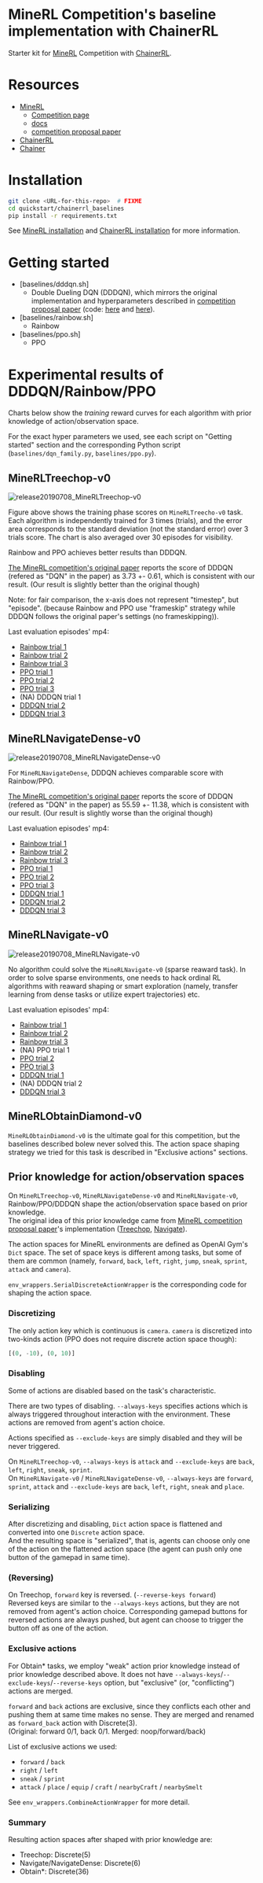 # MineRL Competition's baseline implementation with ChainerRL

Starter kit for [MineRL](https://github.com/minerllabs/minerl)
Competition with [ChainerRL](https://github.com/chainer/chainerrl).

# Resources

- [MineRL](https://github.com/minerllabs/minerl)
  - [Competition page](https://www.aicrowd.com/challenges/neurips-2019-minerl-competition)
  - [docs](http://minerl.io/docs/)
  - [competition proposal paper](https://arxiv.org/abs/1904.10079)
- [ChainerRL](https://github.com/chainer/chainerrl)
- [Chainer](https://chainer.org/)

# Installation

```sh
git clone <URL-for-this-repo>  # FIXME
cd quickstart/chainerrl_baselines
pip install -r requirements.txt
```

See [MineRL installation](https://github.com/minerllabs/minerl#installation) and
[ChainerRL installation](https://github.com/chainer/chainerrl#installation) for more information.

# Getting started

- [baselines/dddqn.sh]
    - Double Dueling DQN (DDDQN), which mirrors the original implementation and hyperparameters described in [competition proposal paper](https://arxiv.org/abs/1904.10079) (code: [here](https://github.com/minerllabs/minerl/blob/master/tests/excluded/navigate_dqn_test.py) and [here](https://github.com/minerllabs/minerl/blob/master/tests/excluded/treechop_dqn_test.py)).
- [baselines/rainbow.sh]
    - Rainbow
- [baselines/ppo.sh]
    - PPO

# Experimental results of DDDQN/Rainbow/PPO

Charts below show the *training* reward curves for each algorithm with prior knowledge of action/observation space.

For the exact hyper parameters we used, see each script on "Getting started" section and the corresponding Python script
(`baselines/dqn_family.py`, `baselines/ppo.py`).

## MineRLTreechop-v0

![release20190708_MineRLTreechop-v0](static/release20190708/MineRLTreechop-v0.png)

Figure above shows the training phase scores on `MineRLTreecho-v0` task.
Each algorithm is independently trained for 3 times (trials), and the error area corresponds to the standard deviation (not the standard error) over 3 trials score.
The chart is also averaged over 30 episodes for visibility.

Rainbow and PPO achieves better results than DDDQN.  

[The MineRL competition's original paper](https://arxiv.org/abs/1904.10079) reports the score of DDDQN (refered as "DQN" in the paper) as 3.73 +- 0.61, which is consistent with our result. (Our result is slightly better than the original though)

Note: for fair comparison, the x-axis does not represent "timestep", but "episode". (because Rainbow and PPO use "frameskip" strategy while DDDQN follows the original paper's settings (no frameskipping)).

Last evaluation episodes' mp4:
- [Rainbow trial 1](static/release20190708/RainbowTreechop1.mp4)
- [Rainbow trial 2](static/release20190708/RainbowTreechop2.mp4)
- [Rainbow trial 3](static/release20190708/RainbowTreechop3.mp4)
- [PPO trial 1](static/release20190708/PPOTreechop1.mp4)
- [PPO trial 2](static/release20190708/PPOTreechop2.mp4)
- [PPO trial 3](static/release20190708/PPOTreechop3.mp4)
- (NA) DDDQN trial 1
- [DDDQN trial 2](static/release20190708/DDDQNTreechop2.mp4)
- [DDDQN trial 3](static/release20190708/DDDQNTreechop3.mp4)


## MineRLNavigateDense-v0

![release20190708_MineRLNavigateDense-v0](static/release20190708/MineRLNavigateDense-v0.png)

For `MineRLNavigateDense`, DDDQN achieves comparable score with Rainbow/PPO.

[The MineRL competition's original paper](https://arxiv.org/abs/1904.10079) reports the score of DDDQN (refered as "DQN" in the paper) as 55.59 +- 11.38, which is consistent with our result. (Our result is slightly worse than the original though)

Last evaluation episodes' mp4:
- [Rainbow trial 1](static/release20190708/RainbowNavigateDense1.mp4)
- [Rainbow trial 2](static/release20190708/RainbowNavigateDense2.mp4)
- [Rainbow trial 3](static/release20190708/RainbowNavigateDense3.mp4)
- [PPO trial 1](static/release20190708/PPONavigateDense1.mp4)
- [PPO trial 2](static/release20190708/PPONavigateDense2.mp4)
- [PPO trial 3](static/release20190708/PPONavigateDense3.mp4)
- [DDDQN trial 1](static/release20190708/DDDQNNavigateDense1.mp4)
- [DDDQN trial 2](static/release20190708/DDDQNNavigateDense2.mp4)
- [DDDQN trial 3](static/release20190708/DDDQNNavigateDense3.mp4)


## MineRLNavigate-v0

![release20190708_MineRLNavigate-v0](static/release20190708/MineRLNavigate-v0.png)

No algorithm could solve the `MineRLNavigate-v0` (sparse reaward task).
In order to solve sparse environments, one needs to hack ordinal RL algorithms with reaward shaping or smart exploration (namely, transfer learning from dense tasks or utilize expert trajectories) etc.

Last evaluation episodes' mp4:
- [Rainbow trial 1](static/release20190708/RainbowNavigate1.mp4)
- [Rainbow trial 2](static/release20190708/RainbowNavigate2.mp4)
- [Rainbow trial 3](static/release20190708/RainbowNavigate3.mp4)
- (NA) PPO trial 1
- [PPO trial 2](static/release20190708/PPONavigate2.mp4)
- [PPO trial 3](static/release20190708/PPONavigate3.mp4)
- [DDDQN trial 1](static/release20190708/DDDQNNavigate1.mp4)
- (NA) DDDQN trial 2
- [DDDQN trial 3](static/release20190708/DDDQNNavigate3.mp4)


## MineRLObtainDiamond-v0

`MineRLObtainDiamond-v0` is the ultimate goal for this competition, but the baselines described bolew never solved this.
The action space shaping strategy we tried for this task is described in "Exclusive actions" sections.


## Prior knowledge for action/observation spaces

On `MineRLTreechop-v0`, `MineRLNavigateDense-v0` and `MineRLNavigate-v0`, Rainbow/PPO/DDDQN shape the action/observation space based on prior knowledge.  
The original idea of this prior knowledge came from [MineRL competition proposal paper](https://arxiv.org/abs/1904.10079)'s implementation
([Treechop](https://github.com/minerllabs/minerl/blob/master/tests/excluded/treechop_dqn_test.py),
[Navigate](https://github.com/minerllabs/minerl/blob/master/tests/excluded/navigate_dqn_test.py)).

The action spaces for MineRL environments are defined as OpenAI Gym's `Dict` space.
The set of space keys is different among tasks, but some of them are common
(namely, `forward`, `back`, `left`, `right`, `jump`, `sneak`, `sprint`, `attack` and `camera`).

`env_wrappers.SerialDiscreteActionWrapper` is the corresponding code for shaping the action space.

### Discretizing

The only action key which is continuous is `camera`.
`camera` is discretized into two-kinds action (PPO does not require discrete action space though):

```python
[(0, -10), (0, 10)]
```

### Disabling

Some of actions are disabled based on the task's characteristic.

There are two types of disabling.
`--always-keys` specifies actions which is always triggered throughout interaction with the environment.
These actions are removed from agent's action choice.

Actions specified as `--exclude-keys` are simply disabled and they will be never triggered.

On `MineRLTreechop-v0`, `--always-keys` is `attack` and `--exclude-keys` are `back`, `left`, `right`, `sneak`, `sprint`.  
On `MineRLNavigate-v0` / `MineRLNavigateDense-v0`, `--always-keys` are `forward`, `sprint`, `attack`
and `--exclude-keys` are `back`, `left`, `right`, `sneak` and `place`.

### Serializing

After discretizing and disabling, `Dict` action space is flattened and converted into one `Discrete` action space.  
And the resulting space is "serialized", that is, agents can choose only one of the action on the flattened action space
(the agent can push only one button of the gamepad in same time).

### (Reversing)

On Treechop, `forward` key is reversed. (`--reverse-keys forward`)  
Reversed keys are similar to the `--always-keys` actions, but they are not removed from agent's action choice.
Corresponding gamepad buttons for reversed actions are always pushed, but agent can choose to trigger the button off as one of the action.

### Exclusive actions

For Obtain* tasks, we employ "weak" action prior knowledge instead of prior knowledge described above.
It does not have `--always-keys`/`--exclude-keys`/`--reverse-keys` option,
but "exclusive" (or, "conflicting") actions are merged.

`forward` and `back` actions are exclusive, since they conflicts each other and pushing them at same time makes no sense.
They are merged and renamed as `forward_back` action with Discrete(3).  
(Original: forward 0/1, back 0/1. Merged: noop/forward/back)

List of exclusive actions we used:
  - `forward` / `back`
  - `right` / `left`
  - `sneak` / `sprint`
  - `attack` / `place` / `equip` / `craft` / `nearbyCraft` / `nearbySmelt`

See `env_wrappers.CombineActionWrapper` for more detail.

### Summary

Resulting action spaces after shaped with prior knowledge are:

- Treechop: Discrete(5)
- Navigate/NavigateDense: Discrete(6)
- Obtain*: Discrete(36)
